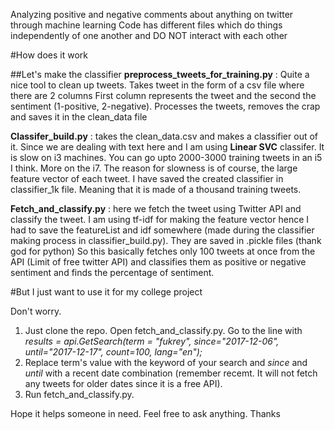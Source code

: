 Analyzing positive and negative comments about anything on twitter through machine learning
Code has different files which do things independently of one another and DO NOT interact with each other

#How does it work

##Let's make the classifier
**preprocess_tweets_for_training.py** : Quite a nice tool to clean up tweets. Takes tweet in the form of a csv file where there are 2 columns
First column represents the tweet and the second the sentiment (1-positive, 2-negative). Processes the tweets, removes the crap and saves it
in the clean_data file

**Classifer_build.py** : takes the clean_data.csv and makes a classifier out of it. Since we are dealing with text here and I am using
**Linear SVC** classifer. It is slow on i3 machines. You can go upto 2000-3000 training tweets in an i5 I think. More on the i7. The reason for slowness is of course, the large feature vector of each tweet.
I have saved the created classifier in classifier_1k file. Meaning that it is made of a thousand training tweets.

**Fetch_and_classify.py** : here we fetch the tweet using Twitter API and classify the tweet. I am using tf-idf for making the feature vector hence I had to save the featureList and idf somewhere (made during the classifier making process in classifier_build.py). They are saved in .pickle files (thank god for python)
So this basically fetches only 100 tweets at once from the API (Limit of free twitter API) and classifies them as positive or negative sentiment and finds the percentage of sentiment.


#But I just want to use it for my college project

Don't worry. 

1. Just clone the repo. Open fetch_and_classify.py. Go to the line with
*results = api.GetSearch(term = "fukrey", since="2017-12-06", until="2017-12-17", count=100, lang="en");*
2. Replace term's value with the keyword of your search and *since* and *until* with a recent date combination (remember recemt. It will not fetch any tweets for older dates since it is a free API).
3. Run fetch_and_classify.py.

Hope it helps someone in need. Feel free to ask anything.
Thanks
